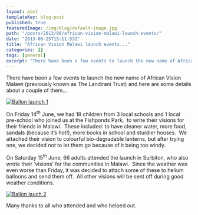 ```yaml
---
layout: post
templateKey: blog-post
published: true
featuredImage: /img/blog/default-image.jpg
path: "/posts/2013/06/african-vision-malawi-launch-events/"
date: "2013-06-25T15:11:53Z"
title: "African Vision Malawi launch events..."
categories: []
tags: [general]
excerpt: "There have been a few events to launch the new name of African Vision Malawi (previously known as T..."
---
```


There have been a few events to launch the new name of African Vision Malawi (previously known as The Landirani Trust) and here are some details about a couple of them...

[![Ballon launch 1](https://f000.backblazeb2.com/file/avm-wp-uploads/2013/06/P1040912-300x224.jpg)](https://f000.backblazeb2.com/file/avm-wp-uploads/2013/06/P1040912.jpg)

On Friday 14<sup>th</sup> June, we had 18 children from 3 local schools and 1 local pre-school who joined us at the Fishponds Park,  to write their visions for their friends in Malawi.  These included: to have cleaner water, more food, sandals (because it’s hot!), more books in school and sturdier houses.  We attached their vision to colourful bio-degradable lanterns, but after trying one, we decided not to let them go because of it being too windy.

On Saturday 15<sup>th</sup> June, 66 adults attended the launch in Surbiton, who also wrote their ‘visions’ for the communities in Malawi.  Since the weather was even worse than Friday, it was decided to attach some of these to helium balloons and send them off.  All other visions will be sent off during good weather conditions.

[![Ballon lauch 2](https://f000.backblazeb2.com/file/avm-wp-uploads/2013/06/DSC02440-168x300.jpg)](https://f000.backblazeb2.com/file/avm-wp-uploads/2013/06/DSC02440.jpg)

Many thanks to all who attended and who helped out.